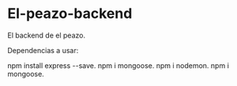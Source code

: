 # El-peazo-backend
El backend de el peazo.

Dependencias a usar:

npm install express --save.
npm i mongoose.
npm i nodemon.
npm i mongoose.

